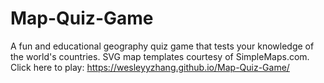 # Map-Quiz-Game
A fun and educational geography quiz game that tests your knowledge of the world's countries. 
SVG map templates courtesy of SimpleMaps.com. Click here to play: https://wesleyyzhang.github.io/Map-Quiz-Game/
